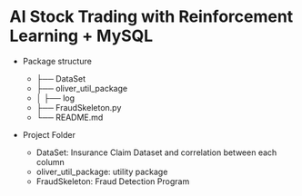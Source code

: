 # AI Stock Trading with Reinforcement Learning + MySQL 

 * Package structure
   * ├── DataSet
   * ├── oliver_util_package
   * │ ├── log
   * ├── FraudSkeleton.py
   * └── README.md

 * Project Folder
   * DataSet: Insurance Claim Dataset and correlation between each column
   * oliver_util_package: utility package
   * FraudSkeleton: Fraud Detection Program